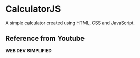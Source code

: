 # CalculatorJS
<p align="left">A simple calculator created using HTML, CSS and JavaScript.</p>

## Reference from Youtube
<b>WEB DEV SIMPLIFIED</b>
